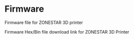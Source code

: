 # Firmware
Firmware file for ZONESTAR 3D printer

Firmware Hex/Bin file download link for ZONESTAR 3D Printer
